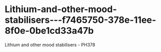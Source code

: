 # Lithium-and-other-mood-stabilisers---f7465750-378e-11ee-8f0e-0be1cd33a47b
Lithium and other mood stabilisers - PH378

